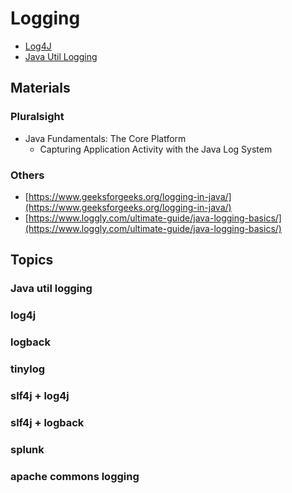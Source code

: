 # Logging
* [Log4J](log4j)
* [Java Util Logging](util-logging)

## Materials
### Pluralsight
* Java Fundamentals: The Core Platform
	* Capturing Application Activity with the Java Log System
	
### Others
* [https://www.geeksforgeeks.org/logging-in-java/](https://www.geeksforgeeks.org/logging-in-java/)
* [https://www.loggly.com/ultimate-guide/java-logging-basics/](https://www.loggly.com/ultimate-guide/java-logging-basics/)

## Topics
### Java util logging
### log4j
### logback
### tinylog
### slf4j + log4j
### slf4j + logback
### splunk
### apache commons logging